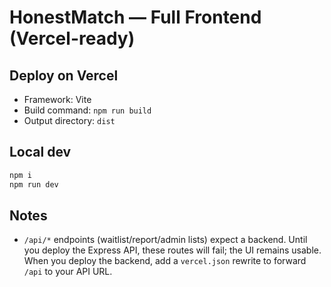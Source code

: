 # HonestMatch — Full Frontend (Vercel-ready)

## Deploy on Vercel
- Framework: Vite
- Build command: `npm run build`
- Output directory: `dist`

## Local dev
```bash
npm i
npm run dev
```

## Notes
- `/api/*` endpoints (waitlist/report/admin lists) expect a backend. Until you deploy the Express API,
  these routes will fail; the UI remains usable. When you deploy the backend, add a `vercel.json` rewrite
  to forward `/api` to your API URL.